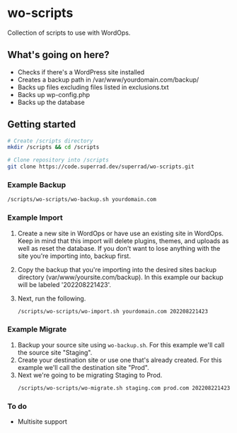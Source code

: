# wo-scripts

Collection of scripts to use with WordOps.

## What's going on here?

- Checks if there's a WordPress site installed
- Creates a backup path in /var/www/yourdomain.com/backup/
- Backs up files excluding files listed in exclusions.txt
- Backs up wp-config.php
- Backs up the database

## Getting started

```bash
# Create /scripts directory
mkdir /scripts && cd /scripts

# Clone repository into /scripts
git clone https://code.superrad.dev/superrad/wo-scripts.git
```

### Example Backup

```bash
/scripts/wo-scripts/wo-backup.sh yourdomain.com
```

### Example Import

1. Create a new site in WordOps or have use an existing site in WordOps. Keep in mind that this import will delete plugins, themes, and uploads as well as reset the database. If you don't want to lose anything with the site you're importing into, backup first.
2. Copy the backup that you're importing into the desired sites backup directory (var/www/yoursite.com/backup). In this example our backup will be labeled '202208221423'.
3. Next, run the following.

	```bash
	/scripts/wo-scripts/wo-import.sh yourdomain.com 202208221423
	```

### Example Migrate

1. Backup your source site using `wo-backup.sh`. For this example we'll call the source site "Staging".
2. Create your destination site or use one that's already created. For this example we'll call the destination site "Prod".
3. Next we're going to be migrating Staging to Prod.
	```bash
 	/scripts/wo-scripts/wo-migrate.sh staging.com prod.com 202208221423
	```

### To do

- Multisite support

